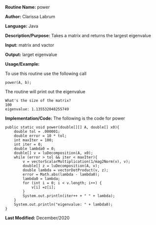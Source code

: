 **Routine Name:** power  

**Author:** Clarissa Labrum

**Language:** Java

**Description/Purpose:** Takes a matrix and returns the largest eigenvalue

**Input:** matrix and vactor

**Output:** larget eigenvalue

**Usage/Example:**

To use this routine use the following call

    power(A, b);
    
The routine will print out the eigenvalue

    What's the size of the matrix?
    100
    eigenvalue: 1.135532048255749

**Implementation/Code:** The following is the code for power

    public static void power(double[][] A, double[] x0){
        double tol = .000001;
        double error = 10 * tol;
        int maxIter = 100;
        int iter = 0;
        double lambda0 = 0;
        double[] v = luDecomposition(A, x0);
        while (error > tol && iter < maxIter){
            v = vectorScalarMultiplication(1/mag2Norm(v), v);
            double[] z = luDecomposition(A, v);
            double lambda = vectorDotProduct(v, z);
            error = Math.abs(lambda - lambda0);
            lambda0 = lambda;
            for (int i = 0; i < v.length; i++) {
                v[i] =z[i];
            }
            System.out.println(iter++ + " " + lambda);
        }
        System.out.println("eigenvalue: " + lambda0);
    }

**Last Modified:** December/2020
